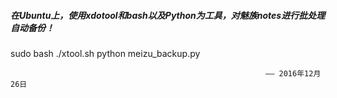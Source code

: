 
##### 在Ubuntu上，使用xdotool和bash以及Python为工具，对魅族notes进行批处理自动备份！

sudo bash ./xtool.sh
python meizu_backup.py 

                                                             —— 2016年12月26日
